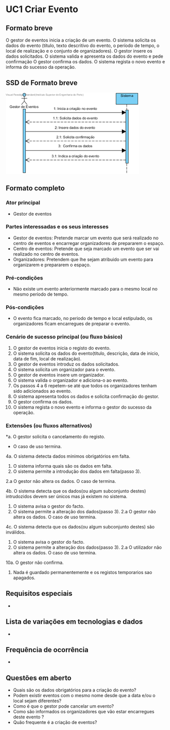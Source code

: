 # UC1 Criar Evento
## Formato breve
O gestor de eventos inicia a criação de um evento.
O sistema solicita os dados do evento (título, texto descritivo do evento, o período de tempo, o local de realização e o conjunto de organizadores).
O gestor insere os dados solicitados.
O sistema valida e apresenta os dados do evento e pede confirmação
O gestor confirma os dados.
O sistema regista o novo evento e informa do sucesso da operação.

## SSD de Formato breve
![SSD_UC1.png](../../Imagens/SSD_UC1.png)

## Formato completo

### Ator principal
* Gestor de eventos

### Partes interessadas e os seus interesses
+ Gestor de eventos: Pretende marcar um evento que será realizado no centro de eventos e encarregar organizadores de prepararem o espaço.
+ Centro de eventos: Pretende que seja marcado um evento que ser vai realizado no centro de eventos.
+ Organizadores: Pretendem que lhe sejam atribuido um evento para organizarem e prepararem o espaço.

### Pré-condições
+ Não existe um evento anteriormente marcado para o mesmo local no mesmo período de tempo.

### Pós-condições
* O evento fica marcado, no periodo de tempo e local estipulado, os organizadores ficam encarregues de preparar o evento.

### Cenário de sucesso principal (ou fluxo básico)
1. O gestor de eventos inicia o registo do evento.
2. O sistema solicita os dados do evento(titulo, descrição, data de inicio, data de fim, local de realização).
3. O gestor de eventos introduz os dados solicitados.
4. O sistema solicita um organizador para o evento.
5. O gestor de eventos insere um organizador.
6. O sistema valida o organizador e adiciona-o ao evento.
7. Os passos 4 a 6 repetem-se até que todos os organizadores tenham sido adicionados ao evento.
8. O sistema apresenta todos os dados e solicita confirmação do gestor.
9. O gestor confirma os dados.
10. O sistema regista o novo evento e informa o gestor do sucesso da operação.

### Extensões (ou fluxos alternativos)
\*a. O gestor solicita o cancelamento do registo.

+ O caso de uso termina.

4a. O sistema detecta dados minimos obrigatórios em falta.
1. O sistema informa quais são os dados em falta.
2. O sistema permite a introdução dos dados em falta(passo 3).

  2.a O gestor não altera os dados. O caso de termina.

4b. O sistema detecta que os dados(ou algum subconjunto destes) intrudozidos devem ser únicos mas já existem no sistema.

1. O sistema avisa o gestor do facto.
2. O sistema permite a alteração dos dados(passo 3).
  2.a O gestor não altera os dados. O caso de uso termina.

4c. O sistema detecta que os dados(ou algum subconjunto destes) são inválidos.
1. O sistema avisa o gestor do facto.
2. O sistema permite a alteração dos dados(passo 3).
  2.a O utilizador não altera os dados. O caso de uso termina.

10a. O gestor não confirma.
1. Nada é guardado permanentemente e os registos temporarios sao apagados.
## Requisitos especiais
*

## Lista de variações em tecnologias e dados
*

## Frequência de ocorrência
*

## Questões em aberto
+ Quais são os dados obrigatórios para a criação do evento?
+ Podem existir eventos com o mesmo nome desde que a data e/ou o local sejam diferentes?
+ Como é que o gestor pode cancelar um evento?
+ Como são informados os organizadores que vão estar encarregues deste evento ?
+ Quão frequente é a criação de eventos?
